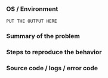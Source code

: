 <!-- Before submitting issues, ensure that you have the latest version of VWI and followed the instructions at https://cdgtech.one/vwi/docs.php -->

### OS / Environment
<!-- Run the command `lsb_release -a && uname -a` and put the output below -->

```
PUT THE OUTPUT HERE
```

### Summary of the problem
<!-- Describe the problem -->

### Steps to reproduce the behavior
<!-- Describe the steps how to reproduce the problem. -->

### Source code / logs / error code
<!-- Include any logs, source code or errors that would help diagnosing the problem. -->
